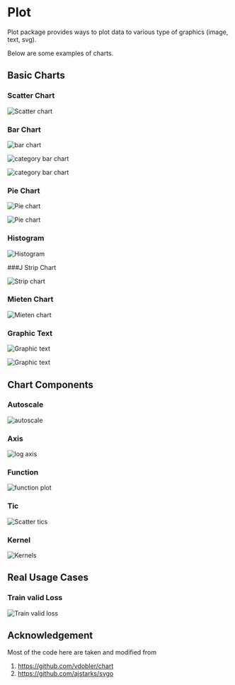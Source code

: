 # Plot

Plot package provides ways to plot data to various type of graphics (image, text, svg).

Below are some examples of charts.

## Basic Charts

### Scatter Chart

![Scatter chart](example/scatter/scatter-chart.png)

### Bar Chart

![bar chart](example/bar/bar-chart.png)

![category bar chart](example/bar/category-bar1.png)

![category bar chart](example/bar/category-bar2.png)

### Pie Chart

![Pie chart](example/pie/piechart1.png)

![Pie chart](example/pie/piechart2.png)

### Histogram

![Histogram](example/histogram/histogram.png)

###J Strip Chart

![Strip chart](example/strip/strip-chart.png)

### Mieten Chart

![Mieten chart](example/mieten/mieten-chart.png)

### Graphic Text

![Graphic text](example/text/text.svg)

![Graphic text](example/text/text-graphics.png)

## Chart Components

### Autoscale

![autoscale](example/autoscale/autoscale.png)

### Axis

![log axis](example/axis/log-axis.png)

### Function

![function plot ](example/func/func-plot.png)

### Tic

![Scatter tics](example/tic/scatter-tics.png)

### Kernel

![Kernels](example/kernel/kernels.png)

## Real Usage Cases

### Train valid Loss

![Train valid loss](example/loss/loss.png)

## Acknowledgement

Most of the code here are taken and modified from

1. https://github.com/vdobler/chart
2. https://github.com/ajstarks/svgo


